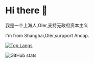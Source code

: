 # Hi there 👋

我是一个上海人,OIer,支持无政府资本主义

I'm from Shanghai,OIer,surpport Ancap.

[![Top Langs](https://github-readme-stats.vercel.app/api/top-langs/?username=huangyiming0608&layout=compact)](https://github.com/anuraghazra/github-readme-stats)

![GitHub stats](https://github-readme-stats.vercel.app/api?username=huangyiming0608&show=reviews,discussions_started,discussions_answered,prs_merged,prs_merged_percentage&count_private=true)
